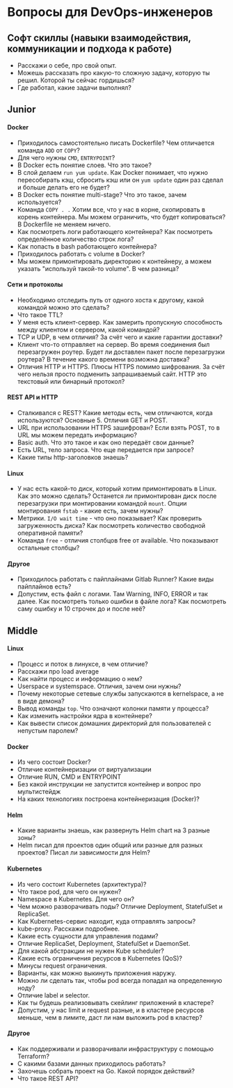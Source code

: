 # Вопросы для DevOps-инженеров

## Софт скиллы (навыки взаимодействия, коммуникации и подхода к работе)
* Расскажи о себе, про свой опыт.
* Можешь рассказать про какую-то сложную задачу, которую ты решил. Которой ты сейчас гордишься?
* Где работал, какие задачи выполнял?

## Junior
#### Docker

* Приходилось самостоятельно писать Dockerfile? Чем отличается команда `ADD` от `COPY`?
* Для чего нужны `CMD`, `ENTRYPOINT`?
* В Docker есть понятие слоев. Что это такое?
* В слой делаем `run yum update`. Как Docker понимает, что нужно пересобирать кэш, сбросить кэш или он `yum update` один раз сделал и больше делать его не будет?
* В Docker есть понятие multi-stage? Что это такое, зачем используется?
* Команда `COPY . .` Хотим все, что у нас в корне, скопировать в корень контейнера. Мы можем ограничить, что будет копироваться? В Dockerfile не меняем ничего.
* Как посмотреть логи работающего контейнера? Как посмотреть определённое количество строк лога?
* Как попасть в bash работающего контейнера?
* Приходилось работать с volume в Docker?
* Мы можем примонтировать директорию к контейнеру, а можем указать "используй такой-то volume". В чем разница?

#### Сети и протоколы

* Необходимо отследить путь от одного хоста к другому, какой командой можно это сделать?
* Что такое TTL?
* У меня есть клиент-сервер. Как замерить пропускную способность между клиентом и сервером, какой командой?
* TCP и UDP, в чем отличия? За счёт чего и какие гарантии доставки?
* Клиент что-то отправляет на сервер. Во время соединения был перезагружен роутер. Будет ли доставлен пакет после перезагрузки роутера? В течение какого времени возможна доставка?
* Отличия HTTP и HTTPS. Плюсы HTTPS помимо шифрования. За счёт чего нельзя просто подменить запрашиваемый сайт. HTTP это текстовый или бинарный протокол?

#### REST API и HTTP

* Сталкивался с REST? Какие методы есть, чем отличаются, когда используются? Основные 5. Отличия GET и POST.
* URL при использовании HTTPS зашифрован? Если взять POST, то в URL мы можем передать информацию?
* Basic auth. Что это такое и как оно передаёт свои данные?
* Есть URL, тело запроса. Что еще передается при запросе?
* Какие типы http-заголовков знаешь?

#### Linux

* У нас есть какой-то диск, который хотим примонтировать в Linux. Как это можно сделать? Останется ли примонтирован диск после перезагрузки при монтировании командой `mount`. Опции монтирования `fstab` - какие есть, зачем нужны?
* Метрики. `I/O wait time` - что оно показывает? Как проверить загруженность диска? Как посмотреть количество свободной оперативной памяти?
* Команда `free` - отличия столбцов free от available. Что показывают остальные столбцы?

#### Другое
* Приходилось работать с пайплайнами Gitlab Runner? Какие виды пайплайнов есть?
* Допустим, есть файл с логами. Там Warning, INFO, ERROR и так далее. Как посмотреть только ошибки в файле лога? Как посмотреть саму ошибку и 10 строчек до и после неё?

## Middle

#### Linux

* Процесс и поток в линуксе, в чем отличие?
* Расскажи про load average
* Как найти процесс и информацию о нем?
* Userspace и systemspace. Отличия, зачем они нужны?
* Почему некоторые сетевые службы запускаются в kernelspace, а не в виде демона?
* Вывод команды `top`. Что означают колонки памяти у процесса?
* Как изменить настройки ядра в контейнере?
* Как вывести список домашних директорий для пользователей с непустым паролем?

#### Docker

* Из чего состоит Docker?
* Отличие контейнеризации от виртуализации
* Отличие RUN, CMD и ENTRYPOINT
* Без какой инструкции не запустится контейнер и вопрос про мультистейдж
* На каких технологиях построена контейнеризация (Docker)?

#### Helm

* Какие варианты знаешь, как развернуть Helm chart на 3 разные зоны?
* Helm писал для проектов один общий или разные для разных проектов? Писал ли зависимости для Helm?

#### Kubernetes

* Из чего состоит Kubernetes (архитектура)?
* Что такое pod, для чего он нужен?
* Namespace в Kubernetes. Для чего он?
* Чем можно разворачивать поды? Отличие Deployment, StatefulSet и ReplicaSet.
* Как Kubernetes-сервис находит, куда отправлять запросы?
* kube-proxy. Расскажи подробнее.
* Какие есть сущности для управления подами?
* Отличие ReplicaSet, Deployment, StatefulSet и DaemonSet.
* Для какой абстракции не нужен Kube scheduler?
* Какие есть ограничения ресурсов в Kubernetes (QoS)?
* Минусы request ограничения.
* Варианты, как можно выкинуть приложения наружу.
* Можно ли сделать так, чтобы pod всегда попадал на определенную ноду?
* Отличие label и selector.
* Как ты будешь реализовывать скейлинг приложений в кластере?
* Допустим, у нас limit и request разные, и в кластере ресурсов меньше, чем в лимите, даст ли нам выложить pod в кластер?

#### Другое

* Как поддерживали и разворачивали инфраструктуру с помощью Terraform?
* С какими базами данных приходилось работать?
* Захочешь собрать проект на Go. Какой порядок действий?
* Что такое REST API?
